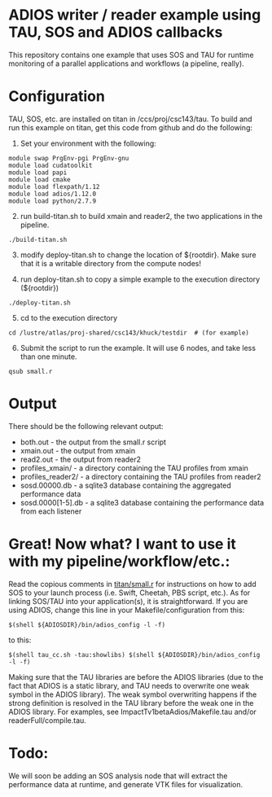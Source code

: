 # ADIOS writer / reader example using TAU, SOS and ADIOS callbacks

This repository contains one example that uses SOS and TAU for runtime
monitoring of a parallel applications and workflows (a pipeline, really).

# Configuration

TAU, SOS, etc. are installed on titan in /ccs/proj/csc143/tau.  To build
and run this example on titan, get this code from github and do the following:

1) Set your environment with the following:

```
module swap PrgEnv-pgi PrgEnv-gnu
module load cudatoolkit
module load papi
module load cmake
module load flexpath/1.12
module load adios/1.12.0
module load python/2.7.9
```

2) run build-titan.sh to build xmain and reader2, the two applications in the
pipeline.

```
./build-titan.sh
```

3) modify deploy-titan.sh to change the location of ${rootdir}.  Make sure that
it is a writable directory from the compute nodes!

4) run deploy-titan.sh to copy a simple example to the execution directory (${rootdir})

```
./deploy-titan.sh
```

5) cd to the execution directory

```
cd /lustre/atlas/proj-shared/csc143/khuck/testdir  # (for example)
```

6) Submit the script to run the example.  It will use 6 nodes, and take 
less than one minute.

```
qsub small.r
```

# Output

There should be the following relevant output:

* both.out - the output from the small.r script
* xmain.out - the output from xmain
* read2.out - the output from reader2
* profiles_xmain/ - a directory containing the TAU profiles from xmain
* profiles_reader2/ - a directory containing the TAU profiles from reader2
* sosd.00000.db - a sqlite3 database containing the aggregated performance data
* sosd.0000[1-5].db - a sqlite3 database containing the performance data from 
each listener

# Great! Now what? I want to use it with my pipeline/workflow/etc.:

Read the copious comments in [titan/small.r](blob/master/Junmin/titan/small.r) 
for instructions on how to add SOS to your
launch process (i.e. Swift, Cheetah, PBS script, etc.). As for linking SOS/TAU
into your application(s), it is straightforward.  If you are using ADIOS,
change this line in your Makefile/configuration from this:

```
$(shell ${ADIOSDIR}/bin/adios_config -l -f)
```

to this:

```
$(shell tau_cc.sh -tau:showlibs) $(shell ${ADIOSDIR}/bin/adios_config -l -f)
```

Making sure that the TAU libraries are before the ADIOS libraries (due to the fact
that ADIOS is a static library, and TAU needs to overwrite one weak symbol in the
ADIOS library).  The weak symbol overwriting happens if the strong definition is
resolved in the TAU library before the weak one in the ADIOS library.  For examples,
see ImpactTv1betaAdios/Makefile.tau and/or readerFull/compile.tau.

# Todo: 

We will soon be adding an SOS analysis node that will extract the performance
data at runtime, and generate VTK files for visualization.

